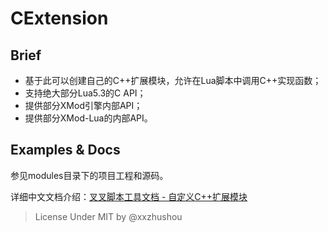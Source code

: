 # CExtension

## Brief

* 基于此可以创建自己的C++扩展模块，允许在Lua脚本中调用C++实现函数；
* 支持绝大部分Lua5.3的C API；
* 提供部分XMod引擎内部API；
* 提供部分XMod-Lua的内部API。


## Examples & Docs
参见modules目录下的项目工程和源码。

详细中文文档介绍：[叉叉脚本工具文档 - 自定义C++扩展模块](https://www.yuque.com/irvinpang/xxzhushou/xmod_advance_cext)

> License Under MIT by @xxzhushou